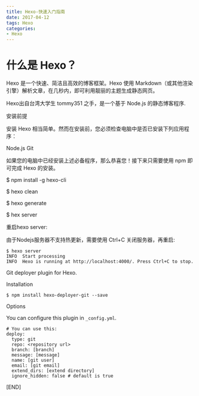 ```yaml
---
title: Hexo-快速入门指南
date: 2017-04-12
tags: Hexo
categories:
- Hexo
---
```


# 什么是 Hexo？

Hexo 是一个快速、简洁且高效的博客框架。Hexo 使用 Markdown（或其他渲染引擎）解析文章，在几秒内，即可利用靓丽的主题生成静态网页。

Hexo出自台湾大学生 tommy351 之手，是一个基于 Node.js 的静态博客程序.


安装前提

安装 Hexo 相当简单。然而在安装前，您必须检查电脑中是否已安装下列应用程序：

Node.js
Git

如果您的电脑中已经安装上述必备程序，那么恭喜您！接下来只需要使用 npm 即可完成 Hexo 的安装。

$ npm install -g hexo-cli



$ hexo clean            

$ hexo generate 

$ hex server


重启hexo server: 

由于Nodejs服务器不支持热更新，需要使用 Ctrl+C 关闭服务器，再重启: 

```
$ hexo server
INFO  Start processing
INFO  Hexo is running at http://localhost:4000/. Press Ctrl+C to stop.
```


Git deployer plugin for Hexo.

Installation

```
$ npm install hexo-deployer-git --save
```

Options

You can configure this plugin in `_config.yml`.

```
# You can use this:
deploy:
  type: git
  repo: <repository url>
  branch: [branch]
  message: [message]
  name: [git user]
  email: [git email]
  extend_dirs: [extend directory]
  ignore_hidden: false # default is true
```


 


[END]